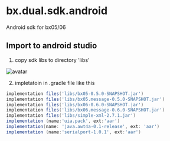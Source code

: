 # bx.dual.sdk.android
Android sdk for bx05/06

## Import to android studio
1. copy sdk libs to directory 'libs'

![avatar](https://github.com/onbonlab/bx.dual.sdk.android/blob/master/doc/pic/copy%20libs.png)


2. impletatoin in .gradle file like this
```gradle
implementation files('libs/bx05-0.5.0-SNAPSHOT.jar')
implementation files('libs/bx05.message-0.5.0-SNAPSHOT.jar')
implementation files('libs/bx06-0.6.0-SNAPSHOT.jar')
implementation files('libs/bx06.message-0.6.0-SNAPSHOT.jar')
implementation files('libs/simple-xml-2.7.1.jar')
implementation (name:'uia.pack', ext:'aar')
implementation(name: 'java.awt4a-0.1-release', ext: 'aar')
implementation (name:'serialport-1.0.1', ext:'aar')

```

